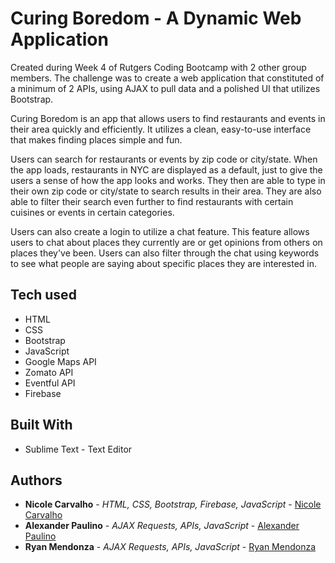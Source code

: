 # Curing Boredom - A Dynamic Web Application

Created during Week 4 of Rutgers Coding Bootcamp with 2 other group members. The challenge was to create a web application that constituted of a minimum of 2 APIs, using AJAX to pull data and a polished UI that utilizes Bootstrap. 

Curing Boredom is an app that allows users to find restaurants and events in their area quickly and efficiently. It utilizes a clean, easy-to-use interface that makes finding places simple and fun. 

Users can search for restaurants or events by zip code or city/state. When the app loads, restaurants in NYC are displayed as a default, just to give the users a sense of how the app looks and works. They then are able to type in their own zip code or city/state to search results in their area. They are also able to filter their search even further to find restaurants with certain cuisines or events in certain categories. 

Users can also create a login to utilize a chat feature. This feature allows users to chat about places they currently are or get opinions from others on places they've been. Users can also filter through the chat using keywords to see what people are saying about specific places they are interested in. 

## Tech used
- HTML
- CSS
- Bootstrap
- JavaScript
- Google Maps API
- Zomato API
- Eventful API
- Firebase

## Built With

* Sublime Text - Text Editor

## Authors

* **Nicole Carvalho** - *HTML, CSS, Bootstrap, Firebase, JavaScript* - [Nicole Carvalho](https://github.com/nicolelcarvalho)
* **Alexander Paulino** - *AJAX Requests, APIs, JavaScript* - [Alexander Paulino](https://github.com/alexanderpaulino/CuringBoredom)
* **Ryan Mendonza** - *AJAX Requests, APIs, JavaScript* - [Ryan Mendonza](https://github.com/rjm925)



